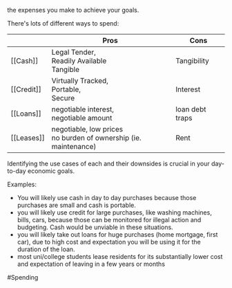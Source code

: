 the expenses you make to achieve your goals.

There's lots of different ways to spend:

|          |   Pros   |   Cons   |  
| -------- | -------- | -------- |  
| [[Cash]]     | Legal Tender,<br>Readily Available<br>Tangible      | Tangibility       |  
| [[Credit]]   | Virtually Tracked,<br>Portable, <br>Secure      | Interest     |  
| [[Loans]]    | negotiable interest, <br> negotiable amount      | loan debt traps       |  
| [[Leases]]   | negotiable, low prices <br> no burden of ownership (ie. maintenance)      | Rent       |  

Identifying the use cases of each and their downsides is crucial in your day-to-day economic goals.

Examples:
- You will likely use cash in day to day purchases because those purchases are small and cash is portable.
- you will likely use credit for large purchases, like washing machines, bills, cars, because those can be monitored for illegal action and budgeting. Cash would be unviable in these situations.
- you will likely take out loans for huge purchases (home mortgage, first car), due to high cost and expectation you will be using it for the duration of the loan.
- most uni/college students lease residents for its substantially lower cost and expectation of leaving in a few years or months

#Spending 